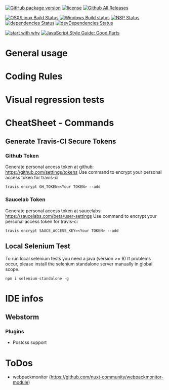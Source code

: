 [![GitHub package version](https://img.shields.io/github/package-json/v/GrabarzUndPartner/gp-vue-boilerplate.svg)](https://github.com/GrabarzUndPartner/gp-vue-boilerplate)
[![license](https://img.shields.io/github/license/GrabarzUndPartner/gp-vue-boilerplate.svg)](https://github.com/GrabarzUndPartner/gp-vue-boilerplate)
[![Github All Releases](https://img.shields.io/github/downloads/GrabarzUndPartner/gp-vue-boilerplate/total.svg)](https://github.com/GrabarzUndPartner/gp-vue-boilerplate)

[![OSX/Linux Build Status](https://travis-ci.org/GrabarzUndPartner/gp-vue-boilerplate.svg?branch=master)](https://travis-ci.org/GrabarzUndPartner/gp-vue-boilerplate)
[![Windows Build status](https://ci.appveyor.com/api/projects/status/jdxatqwkaoqbfda1?svg=true)](https://ci.appveyor.com/project/StephanGerbeth/gp-vue-boilerplate)
[![NSP Status](https://nodesecurity.io/orgs/grabarz-and-partner/projects/f3fb80ee-7ded-480a-82af-5f3fcb5dda82/badge)](https://nodesecurity.io/orgs/grabarz-and-partner/projects/f3fb80ee-7ded-480a-82af-5f3fcb5dda82)
[![dependencies Status](https://david-dm.org/GrabarzUndPartner/gp-vue-boilerplate/status.svg)](https://david-dm.org/GrabarzUndPartner/gp-vue-boilerplate)
[![devDependencies Status](https://david-dm.org/GrabarzUndPartner/gp-vue-boilerplate/dev-status.svg)](https://david-dm.org/GrabarzUndPartner/gp-vue-boilerplate?type=dev)

[![start with why](https://img.shields.io/badge/start%20with-why%3F-brightgreen.svg?style=flat)](http://www.ted.com/talks/simon_sinek_how_great_leaders_inspire_action)
[![JavaScript Style Guide: Good Parts](https://img.shields.io/badge/code%20style-goodparts-brightgreen.svg?style=flat)](https://github.com/dwyl/goodparts "JavaScript The Good Parts")

# General usage

# Coding Rules

# Visual regression tests

# CheatSheet - Commands

## Generate Travis-CI Secure Tokens

### Github Token
Generate personal access token at github: https://github.com/settings/tokens
Use command to encrypt your personal access token for travis-ci
```
travis encrypt GH_TOKEN=<Your TOKEN> --add
```

### Saucelab Token
Generate personal access token at saucelabs: https://saucelabs.com/beta/user-settings
Use command to encrypt your personal access token for travis-ci
```
travis encrypt SAUCE_ACCESS_KEY=<Your TOKEN> --add

```

## Local Selenium Test
To run local selenium tests you need a java (version >= 8)
If problems occur, please install the selenium standalone server manually in global scope.
```
npm i selenium-standalone -g
```
# IDE infos

## Webstorm

### Plugins
- Postcss support

# ToDos
- webpackmonitor (https://github.com/nuxt-community/webpackmonitor-module)
